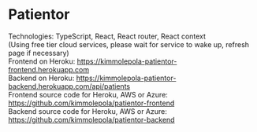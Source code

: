 # Patientor

Technologies: TypeScript, React, React router, React context <br />
(Using free tier cloud services, please wait for service to wake up, refresh page if necessary) <br />
Frontend on Heroku: https://kimmolepola-patientor-frontend.herokuapp.com <br />
Backend on Heroku: https://kimmolepola-patientor-backend.herokuapp.com/api/patients <br />
Frontend source code for Heroku, AWS or Azure: https://github.com/kimmolepola/patientor-frontend <br />
Backend source code for Heroku, AWS or Azure: https://github.com/kimmolepola/patientor-backend <br />
